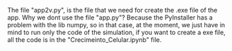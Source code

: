 The file "app2v.py", is the file that we need for create the .exe file of the app.
Why we dont use the file "app.py"? Because the PyInstaller has a problem with the lib numpy, so in that case, at the moment, we just have in mind to run only 
the code of the simulation, if you want to create a exe file, all the code is in the "Crecimeinto_Celular.ipynb" file.
